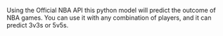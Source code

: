 Using the Official NBA API this python model will predict the outcome of NBA games. You can use it with any combination of players, and it can predict 3v3s or 5v5s.
